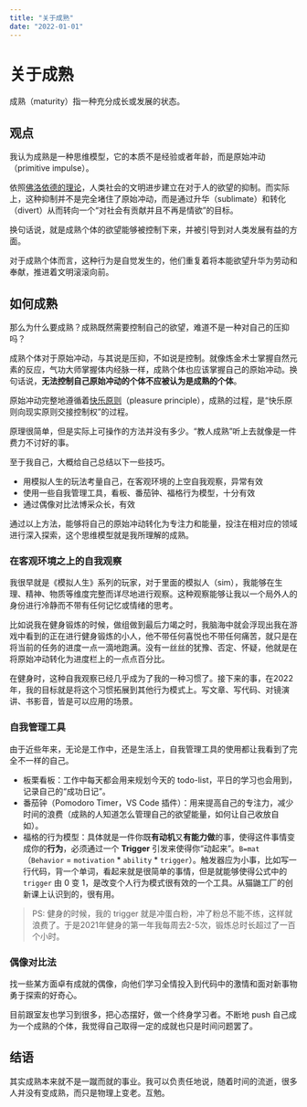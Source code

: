 ```yaml
---
title: "关于成熟"
date: "2022-01-01"
---
```


# 关于成熟

成熟（maturity）指一种充分成长或发展的状态。

## 观点

我认为成熟是一种思维模型，它的本质不是经验或者年龄，而是原始冲动（primitive impulse）。

依照[佛洛依德的理论](https://cla.purdue.edu/academic/english/theory/psychoanalysis/freud2.html)，人类社会的文明进步建立在对于人的欲望的抑制。而实际上，这种抑制并不是完全堵住了原始冲动，而是通过升华（sublimate）和转化（divert）从而转向一个“对社会有贡献并且不再是情欲”的目标。

换句话说，就是成熟个体的欲望能够被控制下来，并被引导到对人类发展有益的方面。

对于成熟个体而言，这种行为是自觉发生的，他们重复着将本能欲望升华为劳动和奉献，推进着文明滚滚向前。

## 如何成熟

那么为什么要成熟？成熟既然需要控制自己的欲望，难道不是一种对自己的压抑吗？

成熟个体对于原始冲动，与其说是压抑，不如说是控制。就像炼金术士掌握自然元素的反应，气功大师掌握体内经脉一样，成熟个体也应该掌握自己的原始冲动。换句话说，**无法控制自己原始冲动的个体不应被认为是成熟的个体**。

原始冲动完整地遵循着[快乐原则](https://wiki.mbalib.com/wiki/%E5%BF%AB%E4%B9%90%E5%8E%9F%E5%88%99)（pleasure principle），成熟的过程，是“快乐原则向现实原则交接控制权”的过程。

原理很简单，但是实际上可操作的方法并没有多少。“教人成熟”听上去就像是一件费力不讨好的事。

至于我自己，大概给自己总结以下一些技巧。

- 用模拟人生的玩法考量自己，在客观环境的上空自我观察，异常有效
- 使用一些自我管理工具，看板、番茄钟、福格行为模型，十分有效
- 通过偶像对比法博采众长，有效

通过以上方法，能够将自己的原始冲动转化为专注力和能量，投注在相对应的领域进行深入探索，这个思维模型就是我所理解的成熟。

### 在客观环境之上的自我观察

我很早就是《模拟人生》系列的玩家，对于里面的模拟人（sim），我能够在生理、精神、物质等维度完整而详尽地进行观察。这种观察能够让我以一个局外人的身份进行冷静而不带有任何记忆或情绪的思考。

比如说我在健身锻炼的时候，做组做到最后力竭之时，我脑海中就会浮现出我在游戏中看到的正在进行健身锻炼的小人，他不带任何喜悦也不带任何痛苦，就只是在将当前的任务的进度一点一滴地跑满。没有一丝丝的犹豫、否定、怀疑，他就是在将原始冲动转化为进度栏上的一点点百分比。

在健身时，这种自我观察已经几乎成为了我的一种习惯了。接下来的事，在2022年，我的目标就是将这个习惯拓展到其他行为模式上。写文章、写代码、对镜演讲、书影音，皆是可以应用的场景。

### 自我管理工具

由于近些年来，无论是工作中，还是生活上，自我管理工具的使用都让我看到了完全不一样的自己。

- 板栗看板：工作中每天都会用来规划今天的 todo-list，平日的学习也会用到，记录自己的“成功日记”。
- 番茄钟（Pomodoro Timer，VS Code 插件）：用来提高自己的专注力，减少时间的浪费（成熟的人知道怎么管理自己的欲望能量，如何让自己收放自如）。
- 福格的行为模型：具体就是一件你既**有动机**又**有能力做**的事，使得这件事情变成你的**行为**，必须通过一个 **Trigger** 引发来使得你“动起来”。`B=mat`（`Behavior` = `motivation` * `ability` * `trigger`）。触发器应为小事，比如写一行代码，背一个单词，看起来就是很简单的事情，但是就能够使得公式中的 `trigger` 由 0 变 1，是改变个人行为模式很有效的一个工具。从猫鼬工厂的创新课上认识到的，很有用。

> PS: 健身的时候，我的 trigger 就是冲蛋白粉，冲了粉总不能不练，这样就浪费了。于是2021年健身的第一年我每周去2-5次，锻炼总时长超过了一百个小时。
### 偶像对比法

找一些某方面卓有成就的偶像，向他们学习全情投入到代码中的激情和面对新事物勇于探索的好奇心。

目前跟室友也学习到很多，把心态摆好，做一个终身学习者。不断地 push 自己成为一个成熟的个体，我觉得自己取得一定的成就也只是时间问题罢了。

## 结语

其实成熟本来就不是一蹴而就的事业。我可以负责任地说，随着时间的流逝，很多人并没有变成熟，而只是物理上变老。互勉。
